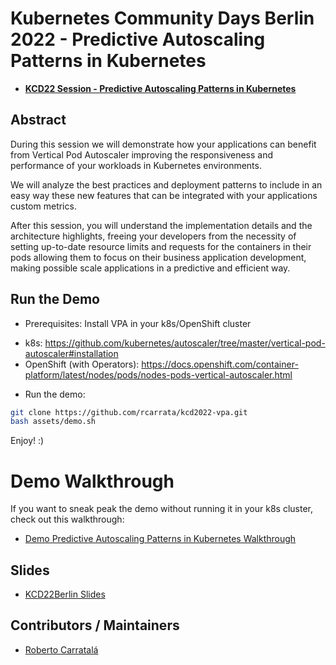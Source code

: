 # Kubernetes Community Days Berlin 2022 - Predictive Autoscaling Patterns in Kubernetes

* [**KCD22 Session - Predictive Autoscaling Patterns in Kubernetes**](https://community.cncf.io/events/details/cncf-kcd-berlin-presents-kubernetes-community-days-berlin-2022-1/#event-info)

## Abstract

During this session we will demonstrate how your applications can benefit from Vertical Pod Autoscaler improving the responsiveness and performance of your workloads in Kubernetes environments.

We will analyze the best practices and deployment patterns to include in an easy way these new features that can be integrated with your applications custom metrics.

After this session, you will understand the implementation details and the architecture highlights, freeing your developers from the necessity of setting up-to-date resource limits and requests for the containers in their pods allowing them to focus on their business application development, making possible scale applications in a predictive and efficient way.

## Run the Demo

* Prerequisites: Install VPA in your k8s/OpenShift cluster

- k8s: https://github.com/kubernetes/autoscaler/tree/master/vertical-pod-autoscaler#installation
- OpenShift (with Operators): https://docs.openshift.com/container-platform/latest/nodes/pods/nodes-pods-vertical-autoscaler.html

* Run the demo:

```sh
git clone https://github.com/rcarrata/kcd2022-vpa.git
bash assets/demo.sh
```

Enjoy! :)

# Demo Walkthrough

If you want to sneak peak the demo without running it in your k8s cluster, check out this walkthrough:

* [Demo Predictive Autoscaling Patterns in Kubernetes Walkthrough](docs/demo.md)

## Slides

* [KCD22Berlin Slides](https://es.slideshare.net/RobertoCarratalaSanc1/kcd2022-predictive-autoscaling-patterns-in-k8spdf-252062444)

## Contributors / Maintainers

* [Roberto Carratalá](github.com/rcarrata)
